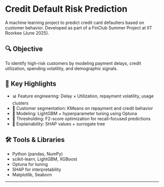 # Credit Default Risk Prediction

A machine learning project to predict credit card defaulters based on customer behavior. Developed as part of a FinClub Summer Project at IIT Roorkee (June 2025).

## 🔍 Objective

To identify high-risk customers by modeling payment delays, credit utilization, spending volatility, and demographic signals.

## 🧠 Key Highlights

- 📊 Feature engineering: Delay × Utilization, repayment volatility, usage clusters
- 🔎 Customer segmentation: KMeans on repayment and credit behavior
- 🌲 Modeling: LightGBM + hyperparameter tuning using Optuna
- 🎯 Thresholding: F2-score optimization for recall-focused predictions
- 🧮 Explainability: SHAP values + surrogate tree

## 🛠️ Tools & Libraries

- Python (pandas, NumPy)
- scikit-learn, LightGBM, XGBoost
- Optuna for tuning
- SHAP for interpretability
- Matplotlib, Seaborn

---
